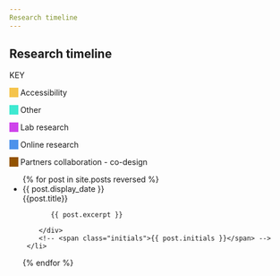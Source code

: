 ```yaml
---
Research timeline
---
```

<link rel="stylesheet" href="https://scotentsd.github.io/resources/timeline.css?ver=17">
<link href="https://fonts.googleapis.com/css?family=Roboto&display=swap" rel="stylesheet">
<section id="timeline">
<h2>Research timeline</h2>
<div class="colour_key">
  <p class="colour_key_heading">KEY</p>
  <p><span style="background-color: #f5c44b">&nbsp;&nbsp;&nbsp;&nbsp;</span> Accessibility</p>
  <p><span style="background-color: #3ee9d1">&nbsp;&nbsp;&nbsp;&nbsp;</span> Other</p>
  <p><span style="background-color: #ce43eb">&nbsp;&nbsp;&nbsp;&nbsp;</span> Lab research</p>
  <p><span style="background-color: #4d92eb">&nbsp;&nbsp;&nbsp;&nbsp;</span> Online research</p>
  <p><span style="background-color: #935300">&nbsp;&nbsp;&nbsp;&nbsp;</span> Partners collaboration - co-design</p>
</div>



<ul class="timeline_ul">
  {% for post in site.posts reversed %}
      <li class="timeline_card">
        <div class="timeline_head {{post.type}}">
          <div class="date_{{post.type}}" > {{ post.display_date }}</div>
          <!-- <br>  -->  
          <div class="title_{{post.type}}" > {{post.title}}</div> 
        </div>
        <div class="timeline_body">

           {{ post.excerpt }}

        </div>
        <!-- <span class="initials">{{ post.initials }}</span> -->
     </li>
  {% endfor %}
</ul>
</section>
